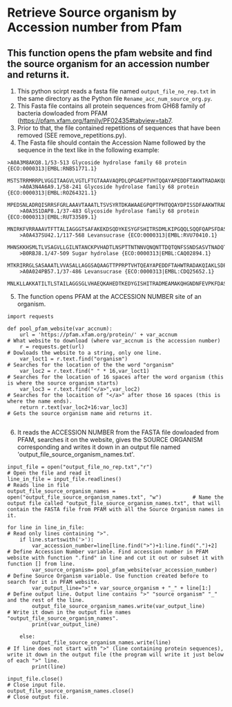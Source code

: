 # Retrieve Source organism by Accession number from Pfam


## This function opens the pfam website and find the source organism for an accession number and returns it.
1. This python scirpt reads a fasta file named `output_file_no_rep.txt` in the same directory as the Python file `Rename_acc_num_source_org.py`.
2. This Fasta file contains all protein sequences from GH68 family of bacteria dowloaded from PFAM (https://pfam.xfam.org/family/PF02435#tabview=tab7.
3. Prior to that, the file contained repetitions of sequences that have been removed (SEE remove_repetitions.py).
4. The Fasta file should contain the Accession Name followed by the sequence in the text like in the following example:

```
>A0A3M8AKQ8.1/53-513 Glycoside hydrolase family 68 protein {ECO:0000313|EMBL:RNB51771.1}
    MSTSTRRMRRPLVGGITAAGVLVGTLFTGTAAAVAQPDLQPGAEPTVHTQQAYAPEDDFTAKWTRADAKQLQRLSDPNAASRENSMPA
    >A0A3N4A6A9.1/58-241 Glycoside hydrolase family 68 protein {ECO:0000313|EMBL:ROZ64321.1}
    MPEDSNLADRQISRRSFGRLAAAVTAAATLTSVSYRTDKAWAAEGPQPTPHTQQAYDPISSDFAAKWTRADARQIMTQQNDESVPRGE
    >A0A3S1DAP8.1/37-483 Glycoside hydrolase family 68 protein {ECO:0000313|EMBL:RUT33589.1}
    MNIRKFVRRAAAVTFTTALIAGGGTSAFAKEKDSQDYKESYGFSHITRSDMLKIPGQQLSQQFQAPSFDASTIKNIPSAKGVDQWGNPI
    >A0A437SU42.1/117-568 Levansucrase {ECO:0000313|EMBL:RVU70410.1}
    MHNSKKHSMLTLVSAGVLLGILNTANCKPVHADTLNSPTTNTNNVQNQNTTDQTQNFSSNDSASVTNADQTSDSTQTSTQASDLQLTDE
    >B0RBJ8.1/47-509 Sugar hydrolase {ECO:0000313|EMBL:CAQ02894.1}
    MTKRIRRGLSASAAATLVVASALLAGGSAQAAGTTPPRPTVHTQEAYAPEDDFTAHWTRADAKQIAKLSDPTAAPRQNSMPEALTMPQV
    >A0A024PB57.1/37-486 Levansucrase {ECO:0000313|EMBL:CDQ25652.1}
    MNLKLLAKKATILTLSTAILAGGSGLVHAEQKAHEDTKEDYGISHITRADMEAMAKQHGNDNFEVPKFDASTIQNIPSATKVTENGEEI

```
5. The function opens PFAM at the ACCESSION NUMBER site of an organism. 

```
import requests

def pool_pfam_website(var_accnum):                      
    url = 'https://pfam.xfam.org/protein/' + var_accnum                                         # What website to download (where var_accnum is the accession number)
    r = requests.get(url)                                                                       # Dowloads the website to a string, only one line. 
    var_loct1 = r.text.find("organism")                                                         # Searches for the location of the the word "organism"                
    var_loc2 = r.text.find(" " * 16,var_loct1)                                                  # Searches for the location of 16 spaces after the word organism (this is where the source organism starts)
    var_loc3 = r.text.find("</a>",var_loc2)                                                     # Searches for the locaition of "</a>" after those 16 spaces (this is where the name ends).
    return r.text[var_loc2+16:var_loc3]                                                         # Gets the source organism name and returns it. 


```
6. It reads the ACCESSION NUMBER from the FASTA file dowloaded from PFAM, searches it on the website, gives the SOURCE ORGANISM corresponding and writes it down in an output file
named 'output_file_source_organism_names.txt'.
```
input_file = open("output_file_no_rep.txt","r")                                                 # Open the file and read it
line_in_file = input_file.readlines()                                                           # Reads line in file
output_file_source_organism_names = open("output_file_source_organism_names.txt", "w")          # Name the output file called "output_file_source_organism_names.txt", that will contain the FASTA file from PFAM with all the Source Organism names in it.

for line in line_in_file:                                                                       # Read only lines containing ">".
    if line.startswith('>'):
        var_accession_number=line[line.find(">")+1:line.find(".")+2]                            # Define Accession Number variable. Find accession number in PFAM website with function ".find" in line and cut it out or subset it with function [] from line. 
        var_source_organism= pool_pfam_website(var_accession_number)                            # Define Source Organism variable. Use function created before to search for it in PFAM website.  
        var_output_line=">" + var_source_organism + "_" + line[1:]                              # Define output line. Output line contains ">" "source organism" "_" and the rest of the line. 
        output_file_source_organism_names.write(var_output_line)                                # Write it down in the output file names "output_file_source_organism_names".
        print(var_output_line)
        
    else:
        output_file_source_organism_names.write(line)                                           # If line does not start with ">" (line containing protein sequences), write it down in the output file (the program will write it just below of each ">" line. 
        print(line)
    
input_file.close()                                                                               # Close input file.
output_file_source_organism_names.close()                                                        # Close output file.

```
